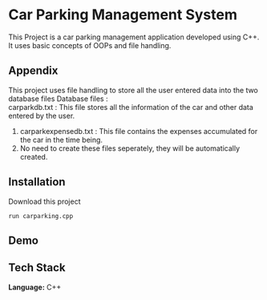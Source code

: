 
# Car Parking Management System

This Project is a car parking management application developed using C++. It uses basic concepts of OOPs and file handling.

## Appendix

This project uses file handling to store all the user entered data into the two database files
Database files : </br>
carparkdb.txt : This file stores all the information of the car and other data entered by the user. </br>
1. carparkexpensedb.txt : This file contains the expenses accumulated for the car in the time being. </br>
2. No need to create these files seperately, they will be automatically created.


## Installation

Download this project

```
run carparking.cpp
```
    
## Demo


## Tech Stack

**Language:** C++
